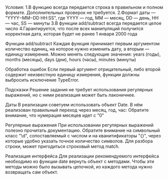 Условия:
1.В функцию всегда передается строка в правильном и полном формате. Дополнительных проверок не требуется.
2.Формат даты — "YYYY‒MM‒DD HH:SS", где YYYY — год, MM — месяц, DD — день, HH — час, SS — минуты
3.В функции add/subtract всегда передается целое число
4.Гарантируется, что после всех манипуляций получится корректная дата, которая будет не ранее 1 января 2000 года

Функции add/subtract
Каждая функция принимает первым аргументом количество единиц, на которое нужно изменить дату, а вторым — единицу измерения.
Можно менять следующие значения: years (годы), months (месяцы), days (дни), hours (часы), minutes (минуты)

Обработка ошибок
Если первый аргумент отрицательный, либо второй содержит неизвестную единицу измерения, функции должны выбросить исключение TypeError.

Подсказки
Решение задания не требует использования регулярных выражений, но с ними реализация может быть лаконичнее.

Даты
В реализации советуем использовать объект Date. В нём реализован правильный переход через месяц, год, час:
Обратите внимание, что нумерация месяцев идет с "0"

Регулярные выражения
При использовании регулярных выражений полезно прочитать документацию. Обратите внимание на символьный класc "\d", сопоставляемый с числом и на кванитификаторы "{}", через которые удобно указать точное количество символов.
Для разбора строки, может пригодиться строковый метод match.

Реализация интерфейса
Для реализации рекомендуемого интерфейса необходимо из функции date вернуть объект с методами. Чтобы эти методы можно было вызывать цепочкой, из каждого метода нужно возвращать сам объект.
